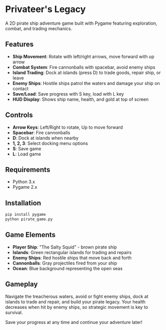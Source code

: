 # Privateer's Legacy

A 2D pirate ship adventure game built with Pygame featuring exploration, combat, and trading mechanics.

## Features

- **Ship Movement**: Rotate with left/right arrows, move forward with up arrow
- **Combat System**: Fire cannonballs with spacebar, avoid enemy ships
- **Island Trading**: Dock at islands (press D) to trade goods, repair ship, or leave
- **Enemy Ships**: Hostile ships patrol the waters and damage your ship on contact
- **Save/Load**: Save progress with S key, load with L key
- **HUD Display**: Shows ship name, health, and gold at top of screen

## Controls

- **Arrow Keys**: Left/Right to rotate, Up to move forward
- **Spacebar**: Fire cannonballs
- **D**: Dock at islands when nearby
- **1, 2, 3**: Select docking menu options
- **S**: Save game
- **L**: Load game

## Requirements

- Python 3.x
- Pygame 2.x

## Installation

```bash
pip install pygame
python pirate_game.py
```

## Game Elements

- **Player Ship**: "The Salty Squid" - brown pirate ship
- **Islands**: Green rectangular islands for trading and repairs
- **Enemy Ships**: Red hostile ships that move back and forth
- **Cannonballs**: Gray projectiles fired from your ship
- **Ocean**: Blue background representing the open seas

## Gameplay

Navigate the treacherous waters, avoid or fight enemy ships, dock at islands to trade and repair, and build your pirate legacy. Your health decreases when hit by enemy ships, so strategic movement is key to survival.

Save your progress at any time and continue your adventure later!